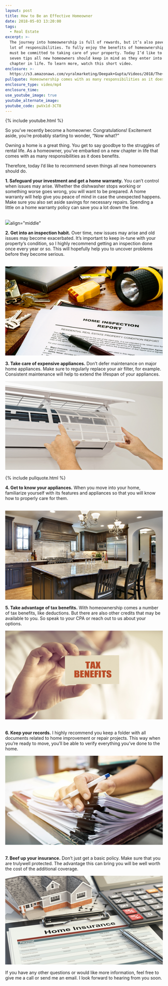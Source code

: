 ```yaml
---
layout: post
title: How to Be an Effective Homeowner
date: 2018-05-03 13:20:00
tags:
  - Real Estate
excerpt: >-
  The journey into homeownership is full of rewards, but it’s also paved with a
  lot of responsibilities. To fully enjoy the benefits of homeownership, you
  must be committed to taking care of your property. Today I’d like to offer
  seven tips all new homeowners should keep in mind as they enter into this new
  chapter in life. To learn more, watch this short video.
enclosure: >-
  https://s3.amazonaws.com/vyralmarketing/Deepak+Gupta/Videos/2018/The+Dee+Team-+Homeowner%252C+Now+What%253F.mp4
pullquote: Homeownership comes with as many responsibilities as it does benefits.
enclosure_type: video/mp4
enclosure_time:
use_youtube_image: true
youtube_alternate_image:
youtube_code: pwVx1d-3CT8
---
```


{% include youtube.html %}

So you’ve recently become a homeowner. Congratulations! Excitement aside, you’re probably starting to wonder, “Now what?”

Owning a home is a great thing. You get to say goodbye to the struggles of rental life. As a homeowner, you’ve embarked on a new chapter in life that comes with as many responsibilities as it does benefits.

Therefore, today I’d like to recommend seven things all new homeowners should do.

**1. Safeguard your investment and get a home warranty.** You can’t control when issues may arise. Whether the dishwasher stops working or something worse goes wrong, you will want to be prepared. A home warranty will help give you peace of mind in case the unexpected happens. Make sure you also set aside savings for necessary repairs. Spending a little on a home warranty policy can save you a lot down the line.<br>&nbsp;

![](blob:https://app.cloudcannon.com/e565af57-b515-4ec3-b802-74297d1402c0)align="middle"

**2. Get into an inspection habit.** Over time, new issues may arise and old issues may become exacerbated. It’s important to keep in-tune with your property’s condition, so I highly recommend getting an inspection done once every year or so. This will hopefully help you to uncover problems before they become serious.<br>&nbsp;

![](/uploads/bigstock-real-estate-home-inspection-re-20778977-560x315.jpg)

**3. Take care of expensive appliances.** Don’t defer maintenance on major home appliances. Make sure to regularly replace your air filter, for example. Consistent maintenance will help to extend the lifespan of your appliances.

![](/uploads/bigstock--207321556-560x315.jpg)

{% include pullquote.html %}

**4. Get to know your appliances.** When you move into your home, familiarize yourself with its features and appliances so that you will know how to properly care for them.<br>&nbsp;

![](/uploads/bigstock-kitchen-with-close-up-near-cen-19288994-560x315.jpg)

**5. Take advantage of tax benefits.** With homeownership comes a number of tax benefits, like deductions. But there are also other credits that may be available to you. So speak to your CPA or reach out to us about your options.

![](/uploads/bigstock-businessman-holding-tax-benefi-175187230-560x315.jpg)<br>&nbsp;

**6. Keep your records.** I highly recommend you keep a folder with all documents related to home improvement or repair projects. This way when you’re ready to move, you’ll be able to verify everything you’ve done to the home.

![](/uploads/bigstock--211102822-560x315.jpg)<br>&nbsp;

**7. Beef up your insurance.** Don’t just get a basic policy. Make sure that you are trulywell protected. The advantage this can bring you will be well worth the cost of the additional coverage.

![](/uploads/bigstock-home-insurance-form-house-ca-139794638-560x315.jpg)

If you have any other questions or would like more information, feel free to give me a call or send me an email. I look forward to hearing from you soon.